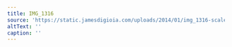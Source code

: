 ```yaml
---
title: IMG_1316
source: 'https://static.jamesdigioia.com/uploads/2014/01/img_1316-scaled.jpg'
altText: ''
caption: ''
---
```


